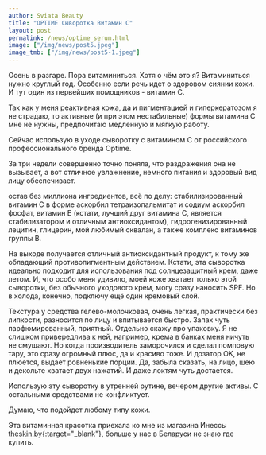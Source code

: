 ```yaml
---
author: Sviata Beauty
title: "OPTIME Сыворотка Витамин C"
layout: post
permalink: /news/optime_serum.html
image: ["/img/news/post5.jpeg"]
image_tmb: ["/img/news/post5-1.jpeg"]
---
```

Осень в разгаре. Пора витаминиться. Хотя о чём это я? Витаминиться нужно круглый год. Особенно если речь идет о здоровом сиянии кожи. И тут один из первейших помощников - витамин С.

Так как у меня реактивная кожа, да и пигментацией и гиперкератозом я не страдаю, то активные (и при этом нестабильные) формы витамина С мне не нужны, предпочитаю медленную и мягкую работу.
													
Сейчас использую в уходе сыворотку с витамином С от российского профессионального бренда Optime.

За три недели совершенно точно поняла, что раздражения она не вызывает, а вот отличное увлажнение, немного питания и здоровый вид лицу обеспечивает.
													
остав без миллиона ингредиентов, всё по делу: стабилизированный витамин С в форме аскорбил тетраизопальмитат и содиум аскорбил фосфат, витамин Е (кстати, лучший друг витамина С, является стабилизатором и отличным антиоксидантом), гидрогенизированный лецитин, глицерин, мой любимый сквалан, а также комплекс витаминов группы B.

На выходе получается отличный антиоксидантный продукт, к тому же обладающий противопигментным действием. Кстати, эта сыворотка идеально подходит для использования под солнцезащитный крем, даже летом. И, что особо меня удивило, моей коже хватает только этой сыворотки, без обычного уходового крем, могу сразу наносить SPF. Но в холода, конечно, подключу ещё один кремовый слой.
													
Текстура у средства гелево-молочковая, очень легкая, практически без липкости, разносится по лицу и впитывается быстро. Запах чуть парфюмированный, приятный. Отдельно скажу про упаковку. Я не слишком привередлива к ней, например, крема в банках меня ничуть не смущают. Но когда производитель заморочился и сделал помповую тару, это сразу огромный плюс, да и красиво тоже. И дозатор OK, не плюется, выдает ровненькие порции. Да, забыла сказать, на лицо, шею и декольте хватает двух нажатий. И даже локтям чуть достается.
													
Использую эту сыворотку в утренней рутине, вечером другие активы. С остальными средствами не конфликтует.

Думаю, что подойдет любому типу кожи.
													
Эта витаминная красотка приехала ко мне из магазина Инессы [theskin.by](https://www.instagram.com/theskin.by/){:target="_blank"}, больше у нас в Беларуси не знаю где купить.

